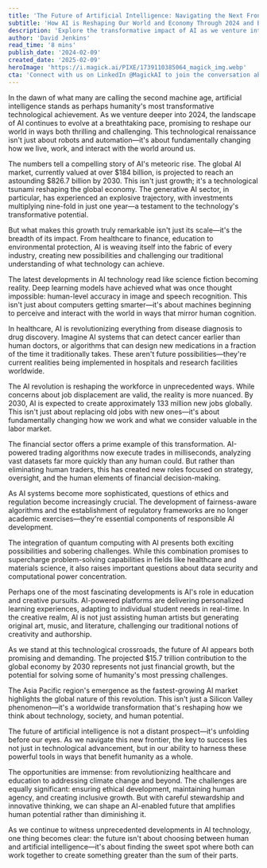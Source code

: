```yaml
---
title: 'The Future of Artificial Intelligence: Navigating the Next Frontier of Human Innovation'
subtitle: 'How AI is Reshaping Our World and Economy Through 2024 and Beyond'
description: 'Explore the transformative impact of AI as we venture into 2024 and beyond. From a global market projected to reach $826.7 billion by 2030 to creating 133 million new jobs, AI is reshaping every industry. Discover how this technological renaissance is changing healthcare, finance, education, and creative pursuits while addressing crucial questions about ethics and regulation.'
author: 'David Jenkins'
read_time: '8 mins'
publish_date: '2024-02-09'
created_date: '2025-02-09'
heroImage: 'https://i.magick.ai/PIXE/1739110385064_magick_img.webp'
cta: 'Connect with us on LinkedIn @MagickAI to join the conversation about the future of AI and stay updated on the latest developments in this rapidly evolving field.'
---
```


In the dawn of what many are calling the second machine age, artificial intelligence stands as perhaps humanity's most transformative technological achievement. As we venture deeper into 2024, the landscape of AI continues to evolve at a breathtaking pace, promising to reshape our world in ways both thrilling and challenging. This technological renaissance isn't just about robots and automation—it's about fundamentally changing how we live, work, and interact with the world around us.

The numbers tell a compelling story of AI's meteoric rise. The global AI market, currently valued at over $184 billion, is projected to reach an astounding $826.7 billion by 2030. This isn't just growth; it's a technological tsunami reshaping the global economy. The generative AI sector, in particular, has experienced an explosive trajectory, with investments multiplying nine-fold in just one year—a testament to the technology's transformative potential.

But what makes this growth truly remarkable isn't just its scale—it's the breadth of its impact. From healthcare to finance, education to environmental protection, AI is weaving itself into the fabric of every industry, creating new possibilities and challenging our traditional understanding of what technology can achieve.

The latest developments in AI technology read like science fiction becoming reality. Deep learning models have achieved what was once thought impossible: human-level accuracy in image and speech recognition. This isn't just about computers getting smarter—it's about machines beginning to perceive and interact with the world in ways that mirror human cognition.

In healthcare, AI is revolutionizing everything from disease diagnosis to drug discovery. Imagine AI systems that can detect cancer earlier than human doctors, or algorithms that can design new medications in a fraction of the time it traditionally takes. These aren't future possibilities—they're current realities being implemented in hospitals and research facilities worldwide.

The AI revolution is reshaping the workforce in unprecedented ways. While concerns about job displacement are valid, the reality is more nuanced. By 2030, AI is expected to create approximately 133 million new jobs globally. This isn't just about replacing old jobs with new ones—it's about fundamentally changing how we work and what we consider valuable in the labor market.

The financial sector offers a prime example of this transformation. AI-powered trading algorithms now execute trades in milliseconds, analyzing vast datasets far more quickly than any human could. But rather than eliminating human traders, this has created new roles focused on strategy, oversight, and the human elements of financial decision-making.

As AI systems become more sophisticated, questions of ethics and regulation become increasingly crucial. The development of fairness-aware algorithms and the establishment of regulatory frameworks are no longer academic exercises—they're essential components of responsible AI development.

The integration of quantum computing with AI presents both exciting possibilities and sobering challenges. While this combination promises to supercharge problem-solving capabilities in fields like healthcare and materials science, it also raises important questions about data security and computational power concentration.

Perhaps one of the most fascinating developments is AI's role in education and creative pursuits. AI-powered platforms are delivering personalized learning experiences, adapting to individual student needs in real-time. In the creative realm, AI is not just assisting human artists but generating original art, music, and literature, challenging our traditional notions of creativity and authorship.

As we stand at this technological crossroads, the future of AI appears both promising and demanding. The projected $15.7 trillion contribution to the global economy by 2030 represents not just financial growth, but the potential for solving some of humanity's most pressing challenges.

The Asia Pacific region's emergence as the fastest-growing AI market highlights the global nature of this revolution. This isn't just a Silicon Valley phenomenon—it's a worldwide transformation that's reshaping how we think about technology, society, and human potential.

The future of artificial intelligence is not a distant prospect—it's unfolding before our eyes. As we navigate this new frontier, the key to success lies not just in technological advancement, but in our ability to harness these powerful tools in ways that benefit humanity as a whole.

The opportunities are immense: from revolutionizing healthcare and education to addressing climate change and beyond. The challenges are equally significant: ensuring ethical development, maintaining human agency, and creating inclusive growth. But with careful stewardship and innovative thinking, we can shape an AI-enabled future that amplifies human potential rather than diminishing it.

As we continue to witness unprecedented developments in AI technology, one thing becomes clear: the future isn't about choosing between human and artificial intelligence—it's about finding the sweet spot where both can work together to create something greater than the sum of their parts.